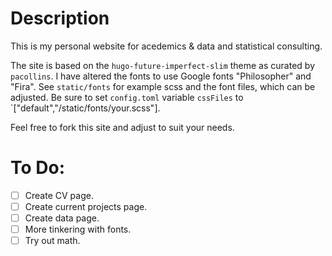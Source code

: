 # Description

This is my personal website for acedemics & data and statistical consulting.

The site is based on the `hugo-future-imperfect-slim` theme as curated by `pacollins`. I have altered the fonts to use Google fonts "Philosopher" and "Fira". See `static/fonts` for example scss and the font files, which can be adjusted. Be sure to set `config.toml` variable `cssFiles` to `["default","/static/fonts/your.scss"].

Feel free to fork this site and adjust to suit your needs.

# To Do:

- [ ] Create CV page.
- [ ] Create current projects page.
- [ ] Create data page.
- [ ] More tinkering with fonts.
- [ ] Try out math.
